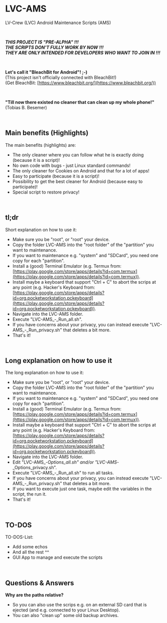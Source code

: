 # LVC-AMS
LV-Crew (LVC) Android Maintenance Scripts (AMS)

<br>

**_THIS_ _PROJECT_ _IS_ _"PRE-ALPHA"_ _!!!_**  
**_THE_ _SCRIPTS_ _DON'T_ _FULLY_ _WORK_ _BY_ _NOW_ _!!!_**  
**_THEY_ _ARE_ _ONLY_ _INTENDED_ _FOR_ _DEVELOPERS_ _WHO_ _WANT_ _TO_ _JOIN_ _IN_ _!!!_**

<br>

**Let's call it "BleachBit for Android"! ;-)**  
(This project isn't officially connected with BleachBit!)  
(Get BleachBit: [https://www.bleachbit.org/](https://www.bleachbit.org/))

<br>

**"Till now there existed no cleaner that can clean up my whole phone!"**  
(Tobias B. Besemer)

<br>

## Main benefits (Highlights)
The main benefits (highlights) are:
- The only cleaner where you can follow what he is exactly doing (because it is a script)!
- No own code with bugs - just Linux standard commands!
- The only cleaner for Cookies on Android and that for a lot of apps!
- Easy to participate (because it is a script)!
- Possibility to get the best cleaner for Android (because easy to participate)!
- Special script to restore privacy!

<br>

## tl;dr
Short explanation on how to use it:
- Make sure you be "root", or "root" your device.
- Copy the folder LVC-AMS into the "root folder" of the "partition" you want to maintenance.
- If you want to maintenance e.g. "system" and "SDCard", you need one copy for each "partition".
- Install a (good) Terminal Emulator (e.g. Termux from: [https://play.google.com/store/apps/details?id=com.termux](https://play.google.com/store/apps/details?id=com.termux)).
- Install maybe a keyboard that support "Ctrl + C" to abort the scrips at any point (e.g. Hacker's Keyboard from: [https://play.google.com/store/apps/details?id=org.pocketworkstation.pckeyboard](https://play.google.com/store/apps/details?id=org.pocketworkstation.pckeyboard)).
- Navigate into the LVC-AMS folder.
- Execute "LVC-AMS_-_Run_all.sh".
- If you have concerns about your privacy, you can instead execute "LVC-AMS_-_Run_privacy.sh" that deletes a bit more.
- That's it!

<br>

## Long explanation on how to use it
The long explanation on how to use it:
- Make sure you be "root", or "root" your device.
- Copy the folder LVC-AMS into the "root folder" of the "partition" you want to maintenance.
- If you want to maintenance e.g. "system" and "SDCard", you need one copy for each "partition".
- Install a (good) Terminal Emulator (e.g. Termux from: [https://play.google.com/store/apps/details?id=com.termux](https://play.google.com/store/apps/details?id=com.termux)).
- Install maybe a keyboard that support "Ctrl + C" to abort the scrips at any point (e.g. Hacker's Keyboard from: [https://play.google.com/store/apps/details?id=org.pocketworkstation.pckeyboard](https://play.google.com/store/apps/details?id=org.pocketworkstation.pckeyboard)).
- Navigate into the LVC-AMS folder.
- Edit "LVC-AMS_-_Options_all.sh" and/or "LVC-AMS_-_Options_privacy.sh".
- Execute "LVC-AMS_-_Run_all.sh" to run all tasks.
- If you have concerns about your privacy, you can instead execute "LVC-AMS_-_Run_privacy.sh" that deletes a bit more.
- If you want to execute just one task, maybe edit the variables in the script, the run it.
- That's it!

<br>

## TO-DOS
TO-DOS-List:
- Add some echos
- And all the rest ^^
- GUI App to manage and execute the scripts

<br>

## Questions & Answers
**Why are the paths relative?**
- So you can also use the scrips e.g. on an external SD card that is ejected (and e.g. connected to your Linux Desktop).
- You can also "clean up" some old backup archives.

